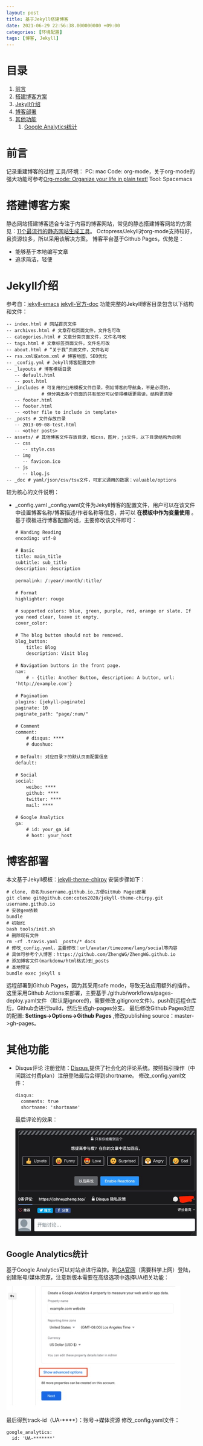 ```yaml
---
layout: post
title: 基于Jekyll搭建博客
date: 2021-06-29 22:56:38.000000000 +09:00
categories: [环境配置]
tags: [博客, Jekyll]
---
```


# 目录

1.  [前言](#orgdd5940b)
2.  [搭建博客方案](#org00f82c1)
3.  [Jekyll介绍](#orgea26310)
4.  [博客部署](#org4933dab)
5.  [其他功能](#orgd32592a)
    1.  [Google Analytics统计](#org8fa3ab2)


<a id="orgdd5940b"></a>

# 前言

记录重建博客的过程
工具/环境：
PC: mac
Code: org-mode，关于org-mode的强大功能可参考[Org-mode: Organize your life in plain text!](http://doc.norang.ca/org-mode.html)
Tool: Spacemacs


<a id="org00f82c1"></a>

# 搭建博客方案

静态网站搭建博客适合专注于内容的博客网站，常见的静态搭建博客网站的方案见：[11个最流行的静态网站生成工具](https://www.cnblogs.com/buyz/p/10935831.html)。
Octopress/Jekyll对org-mode支持较好，且资源较多，所以采用该解决方案。
博客平台基于Github Pages，优势是：

-   能够基于本地编写文章
-   追求简洁，轻便


<a id="orgea26310"></a>

# Jekyll介绍

参考自：[jekyll-emacs](https://www.zmonster.me/2013/09/14/blogging-with-jekyll-emacs.html) [jekyll-官方-doc](https://jekyllrb.com/docs/)
功能完整的Jekyll博客目录包含以下结构和文件：

    -- index.html # 网站首页文件
    -- archives.html # 文章存档页面文件，文件名可改
    -- categories.html # 文章分类页面文件，文件名可改
    -- tags.html # 文章标签页面文件，文件名可改
    -- about.html # “关于我”页面文件，文件名可
    -- rss.xml或atom.xml # 博客地图，SEO优化
    -- _config.yml # Jekyll博客配置文件
    -- _layouts # 博客模板目录
       -- default.html
       -- post.html
    -- _includes # 可复用的公用模板文件目录，例如博客的导航条，不是必须的，
                 # 但分离出各个页面的共有部分可以使得模板更易读，结构更清晰
       -- footer.html
       -- footer.html
       -- <other file to include in template>
    -- _posts # 文件存放目录
       -- 2013-09-08-test.html
       -- <other posts>
    -- assets/ # 其他博客文件存放目录，如css，图片，js文件，以下目录结构为示例
       -- css
          -- style.css
       -- img
          -- favicon.ico
       -- js
          -- blog.js
    -- _doc # yaml/json/csv/tsv文件，可定义通用的数据：valuable/options

较为核心的文件说明：

-   \_config.yaml
    \_config.yaml文件为Jekyll博客的配置文件，用户可以在该文件中设置博客名称/博客描述/作者名称等信息，并可以 **在模板中作为变量使用** 。基于模板进行博客配置的话，主要修改该文件即可：

        # Handing Reading
        encoding: utf-8

        # Basic
        title: main_title
        subtitle: sub_title
        description: description

        permalink: /:year/:month/:title/

        # Format
        highlighter: rouge

        # supported colors: blue, green, purple, red, orange or slate. If you need clear, leave it empty.
        cover_color:

        # The blog button should not be removed.
        blog_button:
            title: Blog
            description: Visit blog

        # Navigation buttons in the front page.
        nav:
            # - {title: Another Button, description: A button, url: 'http://example.com'}

        # Pagination
        plugins: [jekyll-paginate]
        paginate: 10
        paginate_path: "page/:num/"

        # Comment
        comment:
            # disqus: ****
            # duoshuo:

        # Default: 对应目录下的默认页面配置信息
        default:

        # Social
        social:
            weibo: ****
            github: ****
            twitter: ****
            mail: ****

        # Google Analytics
        ga:
            # id: your_ga_id
            # host: your_host


<a id="org4933dab"></a>

# 博客部署

本文基于Jekyll模板：[jekyll-theme-chirpy](http://github.com/cotes2020/jekyll-theme-chirpy)
安装步骤如下：

    # clone, 命名为username.github.io,方便GitHub Pages部署
    git clone git@github.com:cotes2020/jekyll-theme-chirpy.git username.github.io
    # 安装gem依赖
    bundle
    # 初始化
    bash tools/init.sh
    # 删除现有文件
    rm -rf .travis.yaml _posts/* docs
    # 修改_config.yaml，主要修改：url/avatar/timezone/lang/social等内容
    # 具体可参考个人博客：https://github.com/ZhengWG/ZhengWG.github.io
    # 添加博客文件(markdonw/html格式)到_posts
    # 本地预览
    bundle exec jekyll s

远程部署到Github Pages，因为其采用safe mode，导致无法应用额外的插件。这里采用Github Actions来部署，主要基于./github/workflows/pages-deploy.yaml文件（默认是ignore的，需要修改.gitignore文件）。push到远程仓库后，Github会进行build，然后生成gh-pages分支。
最后修改Github Pages对应的配置: **Settings->Options->Github Pages** ,修改publishing source：master->gh-pages。


<a id="orgd32592a"></a>

# 其他功能

-   Disqus评论
    注册登陆：[Disqus](https://disqus.com/),提供了社会化的评论系统。按照指引操作（中间跳过付费plan）注册登陆最后会得到shortname。
    修改_config.yaml文件：

        disqus:
          comments: true
          shortname: 'shortname'

    最后评论的效果：

    ![img](https://github.com/ZhengWG/Imgs_blog/raw/master/2021-06-29-%E5%9F%BA%E4%BA%8EJekyll%E6%90%AD%E5%BB%BA%E5%8D%9A%E5%AE%A2/1.jpg)


<a id="org8fa3ab2"></a>

## Google Analytics统计

基于Google Analytics可以对站点进行监控。到[GA官网](https://analytics.google.com/analytics/web)（需要科学上网）登陆，创建账号/媒体资源，注意新版本需要在高级选项中选择UA相关功能：

![img](https://github.com/ZhengWG/Imgs_blog/raw/master/2021-06-29-%E5%9F%BA%E4%BA%8EJekyll%E6%90%AD%E5%BB%BA%E5%8D%9A%E5%AE%A2/2.jpg)

最后得到track-id（UA-\*\*\*\*）：账号->媒体资源
修改_config.yaml文件：

    google_analytics:
      id: 'UA-*******'
